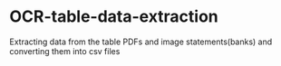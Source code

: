 # OCR-table-data-extraction
Extracting data from the table PDFs and image statements(banks) and converting them into csv files

